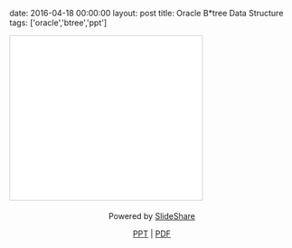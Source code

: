 date: 2016-04-18 00:00:00
layout: post
title: Oracle B*tree Data Structure
tags: ['oracle','btree','ppt']

<iframe src="//www.slideshare.net/slideshow/embed_code/key/iEJfDWUg8hsmb6" width="340" height="290" frameborder="0" marginwidth="0" marginheight="0" scrolling="no" style="border:1px solid #CCC; border-width:1px; margin-bottom:5px; max-width: 100%;" allowfullscreen> </iframe>


<div style="margin-bottom:5px; text-align:center">

 <p>Powered by  <a href="//www.slideshare.net/Jongwon_/oracle-btree" title="Oracle B*tree" target="_blank">SlideShare</a></p>

 <p>
 <a href="//notes.jongwony.com/reveal.js/btree.html">PPT</a> |
 <a href="/file/btree.pdf" download>PDF</a>
 </p>

</div>
